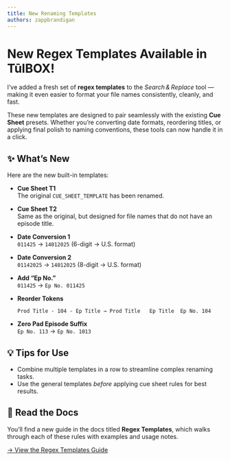 ```yaml
---
title: New Renaming Templates
authors: zappbrandigan
---
```


# New Regex Templates Available in TūlBOX!

I’ve added a fresh set of **regex templates** to the *Search & Replace* tool — making it even easier to format your file names consistently, cleanly, and fast.

These new templates are designed to pair seamlessly with the existing **Cue Sheet** presets. Whether you’re converting date formats, reordering titles, or applying final polish to naming conventions, these tools can now handle it in a click.

<!-- truncate -->

## ✨ What’s New

Here are the new built-in templates:

* **Cue Sheet T1**  
  The original `CUE_SHEET_TEMPLATE` has been renamed.

* **Cue Sheet T2**  
  Same as the original, but designed for file names that do not have an episode title.

* **Date Conversion 1**  
  `011425` → `14012025` (6-digit → U.S. format)

* **Date Conversion 2**  
  `01142025` → `14012025` (8-digit → U.S. format)

* **Add “Ep No.”**  
  `011425` → `Ep No. 011425`

* **Reorder Tokens**  
  ```
  Prod Title - 104 - Ep Title → Prod Title   Ep Title  Ep No. 104
  ```

* **Zero Pad Episode Suffix**  
  `Ep No. 113` → `Ep No. 1013`

## 💡 Tips for Use

* Combine multiple templates in a row to streamline complex renaming tasks.
* Use the general templates *before* applying cue sheet rules for best results.

## 📄 Read the Docs

You’ll find a new guide in the docs titled **Regex Templates**, which walks through each of these rules with examples and usage notes.

[→ View the Regex Templates Guide](/tulbox/pdf-manager/templates)